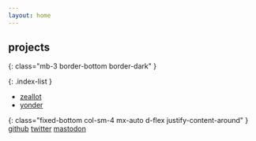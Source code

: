 ```yaml
---
layout: home
---
```


## projects
{: class="mb-3 border-bottom border-dark" }

{: .index-list }
* [zeallot](/zeallot)
* [yonder](/yonder)

{: class="fixed-bottom col-sm-4 mx-auto d-flex justify-content-around" }
[github](https://github.com/nteetor)
[twitter](https://twitter.com/ntweetor)
<a rel="me" href="https://mastodon.social/@nteetor">mastodon</a>
